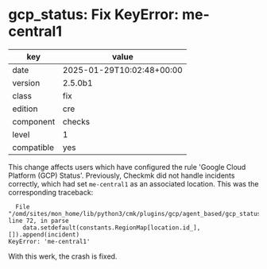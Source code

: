 [//]: # (werk v2)
# gcp_status: Fix KeyError: me-central1

key        | value
---------- | ---
date       | 2025-01-29T10:02:48+00:00
version    | 2.5.0b1
class      | fix
edition    | cre
component  | checks
level      | 1
compatible | yes

This change affects users which have configured the rule 'Google Cloud Platform (GCP) Status'.
Previously, Checkmk did not handle incidents correctly, which had set `me-central1` as an associated location.
This was the corresponding traceback:
```
  File "/omd/sites/mon_home/lib/python3/cmk/plugins/gcp/agent_based/gcp_status.py", line 72, in parse
    data.setdefault(constants.RegionMap[location.id_], []).append(incident)
KeyError: 'me-central1'
```
With this werk, the crash is fixed.
